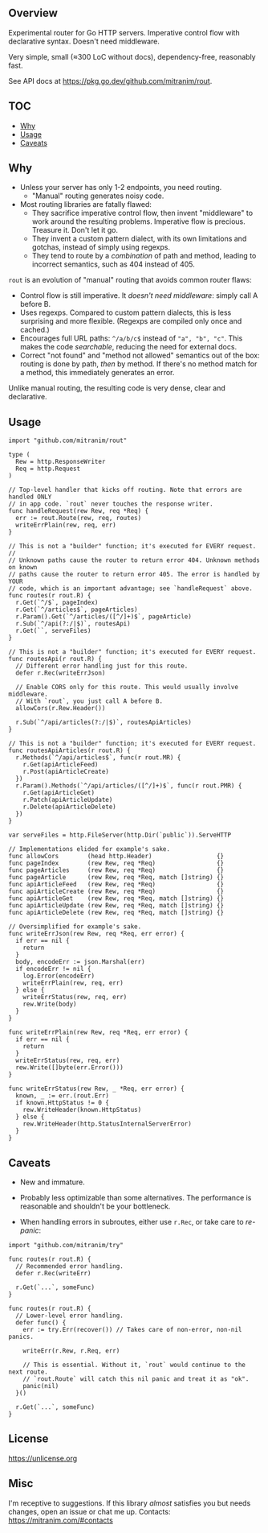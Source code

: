 ## Overview

Experimental router for Go HTTP servers. Imperative control flow with declarative syntax. Doesn't need middleware.

Very simple, small (≈300 LoC without docs), dependency-free, reasonably fast.

See API docs at https://pkg.go.dev/github.com/mitranim/rout.

## TOC

* [Why](#why)
* [Usage](#usage)
* [Caveats](#caveats)

## Why

* Unless your server has only 1-2 endpoints, you need routing.
  * "Manual" routing generates noisy code.
* Most routing libraries are fatally flawed:
  * They sacrifice imperative control flow, then invent "middleware" to work around the resulting problems. Imperative flow is precious. Treasure it. Don't let it go.
  * They invent a custom pattern dialect, with its own limitations and gotchas, instead of simply using regexps.
  * They tend to route by a _combination_ of path and method, leading to incorrect semantics, such as 404 instead of 405.

`rout` is an evolution of "manual" routing that avoids common router flaws:

* Control flow is still imperative. It _doesn't need middleware_: simply call A before B.
* Uses regexps. Compared to custom pattern dialects, this is less surprising and more flexible. (Regexps are compiled only once and cached.)
* Encourages full URL paths: `^/a/b/c$` instead of `"a", "b", "c"`. This makes the code _searchable_, reducing the need for external docs.
* Correct "not found" and "method not allowed" semantics out of the box: routing is done by path, _then_ by method. If there's no method match for a method, this immediately generates an error.

Unlike manual routing, the resulting code is very dense, clear and declarative.

## Usage

```golang
import "github.com/mitranim/rout"

type (
  Rew = http.ResponseWriter
  Req = http.Request
)

// Top-level handler that kicks off routing. Note that errors are handled ONLY
// in app code. `rout` never touches the response writer.
func handleRequest(rew Rew, req *Req) {
  err := rout.Route(rew, req, routes)
  writeErrPlain(rew, req, err)
}

// This is not a "builder" function; it's executed for EVERY request.
//
// Unknown paths cause the router to return error 404. Unknown methods on known
// paths cause the router to return error 405. The error is handled by YOUR
// code, which is an important advantage; see `handleRequest` above.
func routes(r rout.R) {
  r.Get(`^/$`, pageIndex)
  r.Get(`^/articles$`, pageArticles)
  r.Param().Get(`^/articles/([^/]+)$`, pageArticle)
  r.Sub(`^/api(?:/|$)`, routesApi)
  r.Get(``, serveFiles)
}

// This is not a "builder" function; it's executed for EVERY request.
func routesApi(r rout.R) {
  // Different error handling just for this route.
  defer r.Rec(writeErrJson)

  // Enable CORS only for this route. This would usually involve middleware.
  // With `rout`, you just call A before B.
  allowCors(r.Rew.Header())

  r.Sub(`^/api/articles(?:/|$)`, routesApiArticles)
}

// This is not a "builder" function; it's executed for EVERY request.
func routesApiArticles(r rout.R) {
  r.Methods(`^/api/articles$`, func(r rout.MR) {
    r.Get(apiArticleFeed)
    r.Post(apiArticleCreate)
  })
  r.Param().Methods(`^/api/articles/([^/]+)$`, func(r rout.PMR) {
    r.Get(apiArticleGet)
    r.Patch(apiArticleUpdate)
    r.Delete(apiArticleDelete)
  })
}

var serveFiles = http.FileServer(http.Dir(`public`)).ServeHTTP

// Implementations elided for example's sake.
func allowCors        (head http.Header)                  {}
func pageIndex        (rew Rew, req *Req)                 {}
func pageArticles     (rew Rew, req *Req)                 {}
func pageArticle      (rew Rew, req *Req, match []string) {}
func apiArticleFeed   (rew Rew, req *Req)                 {}
func apiArticleCreate (rew Rew, req *Req)                 {}
func apiArticleGet    (rew Rew, req *Req, match []string) {}
func apiArticleUpdate (rew Rew, req *Req, match []string) {}
func apiArticleDelete (rew Rew, req *Req, match []string) {}

// Oversimplified for example's sake.
func writeErrJson(rew Rew, req *Req, err error) {
  if err == nil {
    return
  }
  body, encodeErr := json.Marshal(err)
  if encodeErr != nil {
    log.Error(encodeErr)
    writeErrPlain(rew, req, err)
  } else {
    writeErrStatus(rew, req, err)
    rew.Write(body)
  }
}

func writeErrPlain(rew Rew, req *Req, err error) {
  if err == nil {
    return
  }
  writeErrStatus(rew, req, err)
  rew.Write([]byte(err.Error()))
}

func writeErrStatus(rew Rew, _ *Req, err error) {
  known, _ := err.(rout.Err)
  if known.HttpStatus != 0 {
    rew.WriteHeader(known.HttpStatus)
  } else {
    rew.WriteHeader(http.StatusInternalServerError)
  }
}
```

## Caveats

* New and immature.

* Probably less optimizable than some alternatives. The performance is reasonable and shouldn't be your bottleneck.

* When handling errors in subroutes, either use `r.Rec`, or take care to _re-panic_:

```golang
import "github.com/mitranim/try"

func routes(r rout.R) {
  // Recommended error handling.
  defer r.Rec(writeErr)

  r.Get(`...`, someFunc)
}

func routes(r rout.R) {
  // Lower-level error handling.
  defer func() {
    err := try.Err(recover()) // Takes care of non-error, non-nil panics.

    writeErr(r.Rew, r.Req, err)

    // This is essential. Without it, `rout` would continue to the next route.
    // `rout.Route` will catch this nil panic and treat it as "ok".
    panic(nil)
  }()

  r.Get(`...`, someFunc)
}
```

## License

https://unlicense.org

## Misc

I'm receptive to suggestions. If this library _almost_ satisfies you but needs changes, open an issue or chat me up. Contacts: https://mitranim.com/#contacts
